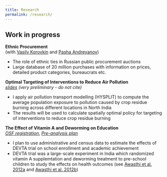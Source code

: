 ```yaml
---
title: Research
permalink: /research/
---
```


## Work in progress


**Ethnic Procurement**  
  (with [Vasily Korovkin](https://sites.google.com/site/vaskorovkin/home) and [Pasha Andreyanov](https://sites.google.com/view/pandreyanov/))  
  - The role of ethnic ties in Russian public procurement auctions
  - Large database of 20 million purchases with information on prices, detailed product categories, bureaucrats etc.


**Optimal Targeting of Interventions to Reduce Air Pollution**  
*[slides](https://martin-kosiik.github.io/homepage/files/slides/air_pollution.pdf) (very preliminary - do not cite)*
  - I apply air pollution transport modelling (HYSPLIT) to compute the average population exposure to pollution caused by crop residue burning across different locations in North India
  - The results will be used to calculate spatially optimal policy for targeting of interventions to reduce crop residue burning


**The Effect of Vitamin A and Deworming on Education**  
*[OSF registration](https://osf.io/49tjx)*, *[Pre-analysis plan](https://osf.io/rwt9p)*
- I plan to use administrative and census data to estimate the effects of DEVTA trial on school enrollment and academic achievement 
- DEVTA trial was a large-scale experiment in India which randomized vitamin A supplemtation and deworming treatment to pre-school children to study the effects on health outcomes (see [Awasthi et al. 2012a](https://www.thelancet.com/journals/lancet/article/PIIS0140-6736(12)62125-4/fulltext?version=printerFriendly) and [Awasthi et al. 2012b](https://www.thelancet.com/journals/lancet/article/PIIS0140-6736(12)62126-6/fulltext))
